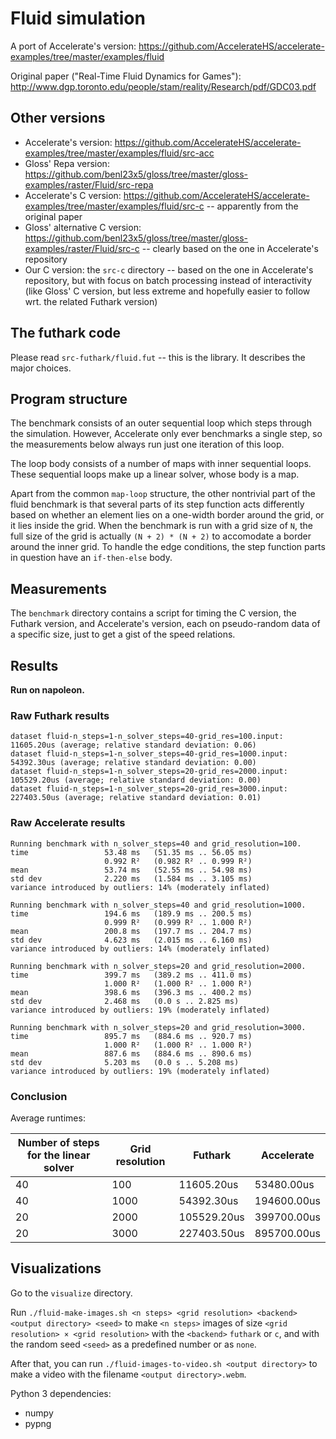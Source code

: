 # Fluid simulation

A port of Accelerate's version:
https://github.com/AccelerateHS/accelerate-examples/tree/master/examples/fluid

Original paper ("Real-Time Fluid Dynamics for Games"):
http://www.dgp.toronto.edu/people/stam/reality/Research/pdf/GDC03.pdf


## Other versions

  + Accelerate's version:
    https://github.com/AccelerateHS/accelerate-examples/tree/master/examples/fluid/src-acc
  + Gloss' Repa version:
    https://github.com/benl23x5/gloss/tree/master/gloss-examples/raster/Fluid/src-repa
  + Accelerate's C version:
    https://github.com/AccelerateHS/accelerate-examples/tree/master/examples/fluid/src-c
    -- apparently from the original paper
  + Gloss' alternative C version:
    https://github.com/benl23x5/gloss/tree/master/gloss-examples/raster/Fluid/src-c
    -- clearly based on the one in Accelerate's repository
  + Our C version: the `src-c` directory -- based on the one in Accelerate's
    repository, but with focus on batch processing instead of interactivity
    (like Gloss' C version, but less extreme and hopefully easier to follow
    wrt. the related Futhark version)


## The futhark code

Please read `src-futhark/fluid.fut` -- this is the library.  It describes the
major choices.


## Program structure

The benchmark consists of an outer sequential loop which steps through the
simulation.  However, Accelerate only ever benchmarks a single step, so the
measurements below always run just one iteration of this loop.

The loop body consists of a number of maps with inner sequential loops.  These
sequential loops make up a linear solver, whose body is a map.

Apart from the common `map-loop` structure, the other nontrivial part of the
fluid benchmark is that several parts of its step function acts differently
based on whether an element lies on a one-width border around the grid, or it
lies inside the grid.  When the benchmark is run with a grid size of `N`, the full
size of the grid is actually `(N + 2) * (N + 2)` to accomodate a border around
the inner grid.  To handle the edge conditions, the step function parts in
question have an `if-then-else` body.


## Measurements

The `benchmark` directory contains a script for timing the C version, the
Futhark version, and Accelerate's version, each on pseudo-random data of a
specific size, just to get a gist of the speed relations.

## Results

**Run on napoleon.**

### Raw Futhark results

```
dataset fluid-n_steps=1-n_solver_steps=40-grid_res=100.input: 11605.20us (average; relative standard deviation: 0.06)
dataset fluid-n_steps=1-n_solver_steps=40-grid_res=1000.input: 54392.30us (average; relative standard deviation: 0.00)
dataset fluid-n_steps=1-n_solver_steps=20-grid_res=2000.input: 105529.20us (average; relative standard deviation: 0.00)
dataset fluid-n_steps=1-n_solver_steps=20-grid_res=3000.input: 227403.50us (average; relative standard deviation: 0.01)
```


### Raw Accelerate results

```
Running benchmark with n_solver_steps=40 and grid_resolution=100.
time                 53.48 ms   (51.35 ms .. 56.05 ms)
                     0.992 R²   (0.982 R² .. 0.999 R²)
mean                 53.74 ms   (52.55 ms .. 54.98 ms)
std dev              2.220 ms   (1.584 ms .. 3.105 ms)
variance introduced by outliers: 14% (moderately inflated)

Running benchmark with n_solver_steps=40 and grid_resolution=1000.
time                 194.6 ms   (189.9 ms .. 200.5 ms)
                     0.999 R²   (0.999 R² .. 1.000 R²)
mean                 200.8 ms   (197.7 ms .. 204.7 ms)
std dev              4.623 ms   (2.015 ms .. 6.160 ms)
variance introduced by outliers: 14% (moderately inflated)

Running benchmark with n_solver_steps=20 and grid_resolution=2000.
time                 399.7 ms   (389.2 ms .. 411.0 ms)
                     1.000 R²   (1.000 R² .. 1.000 R²)
mean                 398.6 ms   (396.3 ms .. 400.2 ms)
std dev              2.468 ms   (0.0 s .. 2.825 ms)
variance introduced by outliers: 19% (moderately inflated)

Running benchmark with n_solver_steps=20 and grid_resolution=3000.
time                 895.7 ms   (884.6 ms .. 920.7 ms)
                     1.000 R²   (1.000 R² .. 1.000 R²)
mean                 887.6 ms   (884.6 ms .. 890.6 ms)
std dev              5.203 ms   (0.0 s .. 5.208 ms)
variance introduced by outliers: 19% (moderately inflated)
```


### Conclusion

Average runtimes:

| Number of steps for the linear solver | Grid resolution | Futhark | Accelerate |
| --- | --- | --- | --- |
| 40 |  100 |  11605.20us |  53480.00us |
| 40 | 1000 |  54392.30us | 194600.00us |
| 20 | 2000 | 105529.20us | 399700.00us |
| 20 | 3000 | 227403.50us | 895700.00us |


## Visualizations

Go to the `visualize` directory.

Run `./fluid-make-images.sh <n steps> <grid resolution> <backend> <output
directory> <seed>` to make `<n steps>` images of size `<grid resolution> × <grid
resolution>` with the `<backend>` `futhark` or `c`, and with the random seed
`<seed>` as a predefined number or as `none`.

After that, you can run `./fluid-images-to-video.sh <output directory>` to make
a video with the filename `<output directory>.webm`.

Python 3 dependencies:

  + numpy
  + pypng
